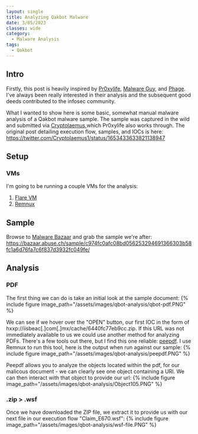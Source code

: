 ```yaml
---
layout: single
title: Analyzing Qakbot Malware
date: 3/05/2023
classes: wide
category:
  - Malware Analysis
tags:
  - Qakbot
---
```


## Intro
Firstly, this post is heavily inspired by [Pr0xylife](https://twitter.com/pr0xylife), [Malware Guy](https://twitter.com/themalwareguy), and [Phage](https://twitter.com/phage_nz). I've always been really interested in their analysis and the subsequent good deeds contributed to the infosec community. 

What I wanted to show here is some basic, somewhat manual malware analysis of a Qakbot malware sample. The sample was captured in the wild and submitted via [Cryptolaemus](https://twitter.com/Cryptolaemus1),which Pr0xylife also works through. The original post detailing execution flow, samples, and IOCs is here: https://twitter.com/Cryptolaemus1/status/1653433633821138947


## Setup
### VMs
I'm going to be running a couple VMs for the analysis:

1. [Flare VM](https://github.com/mandiant/flare-vm)
2. [Remnux](https://docs.remnux.org/install-distro/get-virtual-appliance)

## Sample

Browse to [Malware Bazaar](https://bazaar.abuse.ch/) and grab the sample we're after: https://bazaar.abuse.ch/sample/c974fc0afc08bd056253294691366303b58fc1a6d76fa7c6f837d3932fc049fe/

## Analysis
### PDF
The first thing we can do is take an initial look at the sample document:
{% include figure image_path="/assets/images/qbot-analysis/qbot-pdf.PNG" %}

We can see if we hover over the "OPEN" button, our first IOC in the form of hxxp://iisbeac[.]com[.]mx/cache/6440fc77eb9cc.zip. If this URL was not immediately available to us we could use another method for analyzing PDFs. There's a few tools out there, but I find this one reliable: [peepdf](https://github.com/jesparza/peepdf). I use Remnux to run this tool, here is the output when run against our sample:
{% include figure image_path="/assets/images/qbot-analysis/peepdf.PNG" %}

Peepdf allows you to analyze the objects located within the pdf, for our malicous document - we can clearly see one object containing a URI. We can then interact with that object to provide our url:
{% include figure image_path="/assets/images/qbot-analysis/Object105.PNG" %}

### .zip > .wsf
Once we have downloaded the ZIP file, we extract it to provide us with our next file in our execution flow "Claim_E670.wsf":
{% include figure image_path="/assets/images/qbot-analysis/wsf-file.PNG" %}


